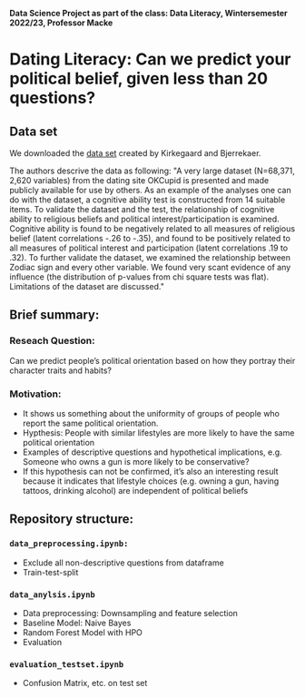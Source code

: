 **Data Science Project as part of the class: Data Literacy, Wintersemester 2022/23, Professor Macke**


# Dating Literacy: Can we predict your political belief, given less than 20 questions?

## Data set
We downloaded the [data set](https://figshare.com/articles/dataset/OKCupid_Datasets/14987388) created by Kirkegaard and Bjerrekaer. 

The authors descrive the data as following:
"A very large dataset (N=68,371, 2,620 variables) from the dating site OKCupid is presented and made publicly available for use by others. As an example of the analyses one can do with the dataset, a cognitive ability test is constructed from 14 suitable items. To validate the dataset and the test, the relationship of cognitive ability to religious beliefs and political interest/participation is examined. Cognitive ability is found to be negatively related to all measures of religious belief (latent correlations -.26 to -.35), and found to be positively related to all measures of political interest and participation (latent correlations .19 to .32). To further validate the dataset, we examined the relationship between Zodiac sign and every other variable. We found very scant evidence of any influence (the distribution of p-values from chi square tests was flat). Limitations of the dataset are discussed."

## Brief summary:
### Reseach Question: 
Can we predict people’s political orientation based on how they portray their character traits and habits?
### Motivation:
- It shows us something about the uniformity of groups of people who report the same political orientation.
- Hypthesis: People with similar lifestyles are more likely to have the same political orientation
- Examples of descriptive questions and hypothetical implications, e.g. Someone who owns a gun is more likely to be conservative?
- If this hypothesis can not be confirmed, it’s also an interesting result because it indicates that lifestyle choices (e.g. owning a gun, having tattoos, drinking alcohol) are independent of political beliefs

## Repository structure:
### ```data_preprocessing.ipynb:```
- Exclude all non-descriptive questions from dataframe
- Train-test-split
### ```data_anylsis.ipynb```
- Data preprocessing: Downsampling and feature selection
- Baseline Model: Naive Bayes
- Random Forest Model with HPO
- Evaluation 
### ```evaluation_testset.ipynb```
- Confusion Matrix, etc. on test set


